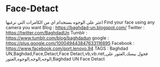 # Face-Detact
اعثر على الوجوه بستخدام اي من الكامرات التي ترغبها  Find your face using any camera you want  Blog : https://baghdad-un.blogspot.com/ Twitter : https://twitter.com/BaghdadUn Tumblr : https://www.tumblr.com/blog/baghdadun google : https://plus.google.com/100049443847633116895 Facebook : https://www.facebook.com/port.lenovo.94  TAGS : Baghdad UN,Baghdad,Face,Detact,Face Detact,vb,vb.net,فجول بيسك,العثور على الوجه,الوجه,الوجوه,العثور,Baghdad UN Face Detact
